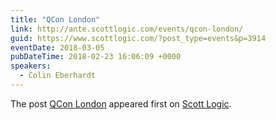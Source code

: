 ```yaml
---
title: "QCon London"
link: http://ante.scottlogic.com/events/qcon-london/
guid: https://www.scottlogic.com/?post_type=events&p=3914
eventDate: 2018-03-05
pubDateTime: 2018-02-23 16:06:09 +0000
speakers:
  - Colin Eberhardt
---
```


<p>The post <a rel="nofollow" href="http://ante.scottlogic.com/events/qcon-london/">QCon London</a> appeared first on <a rel="nofollow" href="http://ante.scottlogic.com">Scott Logic</a>.</p>